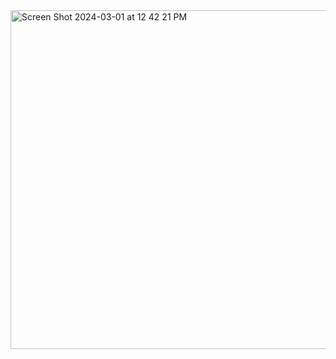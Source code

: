 <img width="542" alt="Screen Shot 2024-03-01 at 12 42 21 PM" src="https://github.com/CWisda/CoffeeApp/assets/110426681/1747a88e-66a3-492d-b697-f4c2af21c94e">
